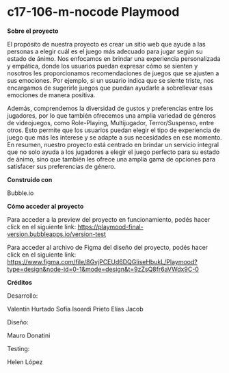 # c17-106-m-nocode Playmood


**Sobre el proyecto**


El propósito de nuestra proyecto es crear un sitio web que ayude a las personas a elegir cuál es el juego más adecuado para jugar según su estado de ánimo. Nos enfocamos en brindar una experiencia personalizada y empática, donde los usuarios puedan expresar cómo se sienten y nosotros les proporcionamos recomendaciones de juegos que se ajusten a sus emociones. Por ejemplo, si un usuario indica que se siente triste, nos encargamos de sugerirle juegos que puedan ayudarle a sobrellevar esas emociones de manera positiva.

Además, comprendemos la diversidad de gustos y preferencias entre los jugadores, por lo que también ofrecemos una amplia variedad de géneros de videojuegos, como Role-Playing, Multijugador, Terror/Suspenso, entre otros. Esto permite que los usuarios puedan elegir el tipo de experiencia de juego que más les interese y se adapte a sus necesidades en ese momento. En resumen, nuestro proyecto está centrado en brindar un servicio integral que no solo ayuda a los jugadores a elegir el juego perfecto para su estado de ánimo, sino que también les ofrece una amplia gama de opciones para satisfacer sus preferencias de género.


**Construido con**

Bubble.io

**Cómo acceder al proyecto**

Para acceder a la preview del proyecto en funcionamiento, podés hacer click en el siguiente link: https://playmood-final-version.bubbleapps.io/version-test

Para acceder al archivo de Figma del diseño del proyecto, podés hacer click en el siguiente link: https://www.figma.com/file/8GvjPCEUd6DQGIiseHbukL/Playmood?type=design&node-id=0-1&mode=design&t=9zZsQ8fr6aVWdx9C-0



**Créditos**

Desarrollo: 

Valentín Hurtado
Sofía Isoardi Prieto
Elías Jacob

Diseño: 

Mauro Donatini

Testing:

Helen López





